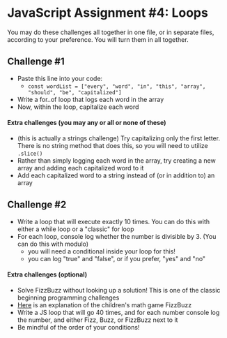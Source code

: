 # JavaScript Assignment #4: Loops

You may do these challenges all together in one file, or in separate files, according to your preference. You will turn them in all together.

## Challenge #1

- Paste this line into your code:
  - `const wordList = ["every", "word", "in", "this", "array", "should", "be", "capitalized"]`
- Write a for..of loop that logs each word in the array
- Now, within the loop, capitalize each word

#### Extra challenges (you may any or all or none of these)

- (this is actually a strings challenge) Try capitalizing only the first letter. There is no string method that does this, so you will need to utilize `.slice()`
- Rather than simply logging each word in the array, try creating a new array and adding each capitalized word to it
- Add each capitalized word to a string instead of (or in addition to) an array

## Challenge #2

- Write a loop that will execute exactly 10 times. You can do this with either a while loop or a "classic" for loop
- For each loop, console log whether the number is divisible by 3. (You can do this with modulo)
  - you will need a conditional inside your loop for this!
  - you can log "true" and "false", or if you prefer, "yes" and "no"

#### Extra challenges (optional)

- Solve FizzBuzz without looking up a solution! This is one of the classic beginning programming challenges
- [Here](https://en.wikipedia.org/wiki/Fizz_buzz) is an explanation of the children's math game FizzBuzz
- Write a JS loop that will go 40 times, and for each number console log the number, and either Fizz, Buzz, or FizzBuzz next to it
- Be mindful of the order of your conditions!

